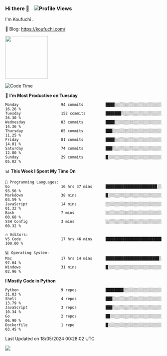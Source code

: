### Hi there 👋 &nbsp;&nbsp; ![Profile Views](https://komarev.com/ghpvc/?username=Koufuchi&base=200)

I'm Koufuchi . 

📔 Blog: <https://koufuchi.com/>

<img align="" height="137px" src="https://github-readme-stats-seven-nu-30.vercel.app/api?username=Koufuchi&hide=issues,contribs&hide_rank=true&show_icons=true&line_height=21&theme=radical&locale=en" />
<!-- <img align="" height="137px" src="https://github-readme-stats-seven-nu-30.vercel.app/api/top-langs/?username=Koufuchi&layout=compact&hide=blade,html,css,pug,scss&theme=radical&locale=en" /> -->

<!--START_SECTION:waka-->
![Code Time](http://img.shields.io/badge/Code%20Time-582%20hrs%2028%20mins-blue)

📅 **I'm Most Productive on Tuesday** 

```text
Monday                   94 commits          ████░░░░░░░░░░░░░░░░░░░░░   16.26 % 
Tuesday                  152 commits         ███████░░░░░░░░░░░░░░░░░░   26.30 % 
Wednesday                83 commits          ████░░░░░░░░░░░░░░░░░░░░░   14.36 % 
Thursday                 65 commits          ███░░░░░░░░░░░░░░░░░░░░░░   11.25 % 
Friday                   81 commits          ████░░░░░░░░░░░░░░░░░░░░░   14.01 % 
Saturday                 74 commits          ███░░░░░░░░░░░░░░░░░░░░░░   12.80 % 
Sunday                   29 commits          █░░░░░░░░░░░░░░░░░░░░░░░░   05.02 % 
```


📊 **This Week I Spent My Time On** 

```text
💬 Programming Languages: 
Go                       16 hrs 37 mins      ███████████████████████░░   93.56 % 
Markdown                 38 mins             █░░░░░░░░░░░░░░░░░░░░░░░░   03.59 % 
JavaScript               14 mins             ░░░░░░░░░░░░░░░░░░░░░░░░░   01.32 % 
Bash                     7 mins              ░░░░░░░░░░░░░░░░░░░░░░░░░   00.68 % 
SSH Config               3 mins              ░░░░░░░░░░░░░░░░░░░░░░░░░   00.32 % 

🔥 Editors: 
VS Code                  17 hrs 46 mins      █████████████████████████   100.00 % 

💻 Operating System: 
Mac                      17 hrs 14 mins      ████████████████████████░   97.04 % 
Windows                  31 mins             █░░░░░░░░░░░░░░░░░░░░░░░░   02.96 % 
```

**I Mostly Code in Python** 

```text
Python                   9 repos             ████████░░░░░░░░░░░░░░░░░   31.03 % 
Shell                    4 repos             ███░░░░░░░░░░░░░░░░░░░░░░   13.79 % 
JavaScript               3 repos             ███░░░░░░░░░░░░░░░░░░░░░░   10.34 % 
Go                       2 repos             ██░░░░░░░░░░░░░░░░░░░░░░░   06.90 % 
Dockerfile               1 repo              █░░░░░░░░░░░░░░░░░░░░░░░░   03.45 % 
```




 Last Updated on 18/05/2024 00:28:02 UTC
<!--END_SECTION:waka-->

![](https://hit.yhype.me/github/profile?user_id=46078832)
